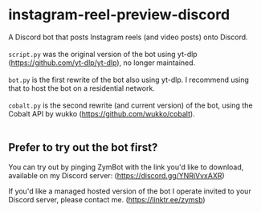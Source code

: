 # instagram-reel-preview-discord
 
A Discord bot that posts Instagram reels (and video posts) onto Discord. <br/><br/>
`script.py` was the original version of the bot using yt-dlp (https://github.com/yt-dlp/yt-dlp), no longer maintained. <br/><br/>
`bot.py` is the first rewrite of the bot also using yt-dlp. I recommend using that to host the bot on a residential network. <br/><br/>
`cobalt.py` is the second rewrite (and current version) of the bot, using the Cobalt API by wukko (https://github.com/wukko/cobalt). <br/><br/>

## Prefer to try out the bot first?

You can try out by pinging ZymBot with the link you'd like to download, available on my Discord server: (https://discord.gg/YNRjVvxAXR)

If you'd like a managed hosted version of the bot I operate invited to your Discord server, please contact me. (https://linktr.ee/zymsb)
